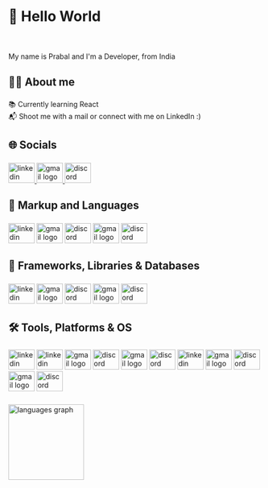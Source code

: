 <h1 align="left">👋 Hello World</h1>

###

<br clear="both">

<p align="left">My name is Prabal and I'm a Developer, from India</p>

###

<h2 align="left">🧑‍💻 About me</h2>

###

<p align="left">📚 Currently learning React<br>📬 Shoot me with a mail or connect with me on LinkedIn :)</p>

###

<h2 align="left">🌐 Socials</h2>

###

<div align="left">
  <a href="https://www.linkedin.com/in/prabal-kumar-70110b201/?utm_source=share&utm_campaign=share_via&utm_content=profile&utm_medium=ios_app" target="_blank" text-decoration: none>
    <img src="https://raw.githubusercontent.com/maurodesouza/profile-readme-generator/master/src/assets/icons/social/linkedin/default.svg" width="52" height="40" alt="linkedin logo"  />
  </a>
  <a href="https://mail.google.com/mail/u/0/?fs=1&to=prabalhayden747@gmail.com&su=&body=Hello+there,%0A%0A&tf=cm" target="_blank" text-decoration: none>
    <img src="https://raw.githubusercontent.com/maurodesouza/profile-readme-generator/master/src/assets/icons/social/gmail/default.svg" width="52" height="40" alt="gmail logo"  />
  </a>
  <a href="https://discord.gg/n8VSGkJ2" target="_blank">
    <img src="https://raw.githubusercontent.com/maurodesouza/profile-readme-generator/master/src/assets/icons/social/discord/default.svg" width="52" height="40" alt="discord logo"  />
  </a>
</div>

###

<h2 align="left">📝 Markup and Languages</h2>

###

<div align="left">
  <a>
    <img src="https://cdn.jsdelivr.net/gh/devicons/devicon/icons/html5/html5-original.svg" width="52" height="40" alt="linkedin logo"  />
  </a>
  <a>
    <img src="https://cdn.jsdelivr.net/gh/devicons/devicon/icons/css3/css3-original.svg" width="52" height="40" alt="gmail logo"  />
  </a>
  <a>
    <img src="https://cdn.jsdelivr.net/gh/devicons/devicon/icons/javascript/javascript-original.svg" width="52" height="40" alt="discord logo"  />
  </a>
   <a>
    <img src="https://cdn.jsdelivr.net/gh/devicons/devicon/icons/java/java-original.svg" width="52" height="40" alt="gmail logo"  />
  </a>
  <a>
    <img src="https://cdn.jsdelivr.net/gh/devicons/devicon/icons/swift/swift-original.svg" width="52" height="40" alt="discord logo"  />
  </a>
</div>

###

<h2 align="left">🧩 Frameworks, Libraries & Databases</h2>

###

<div align="left">
  <a>
    <img src="https://cdn.jsdelivr.net/gh/devicons/devicon/icons/react/react-original.svg" width="52" height="40" alt="linkedin logo"  />
  </a>
  <a>
    <img src="https://cdn.jsdelivr.net/gh/devicons/devicon/icons/bootstrap/bootstrap-original.svg" width="52" height="40" alt="gmail logo"  />
  </a>
  <a>
    <img src="https://cdn.jsdelivr.net/gh/devicons/devicon/icons/firebase/firebase-plain.svg" width="52" height="40" alt="discord logo"  />
  </a>
   <a>
    <img src="https://cdn.jsdelivr.net/gh/devicons/devicon/icons/mongodb/mongodb-original.svg" width="52" height="40" alt="gmail logo"  />
  </a>
  <a>
    <img src="https://cdn.jsdelivr.net/gh/devicons/devicon/icons/mysql/mysql-original.svg" width="52" height="40" alt="discord logo"  />
  </a>
</div>

###

<h2 align="left"> 🛠️ Tools, Platforms & OS</h2>

###

<div align="left">
  <a>
    <img src="https://cdn.jsdelivr.net/gh/devicons/devicon/icons/git/git-original.svg" width="52" height="40" alt="linkedin logo"  />
  </a>
  <a>
    <img src="https://cdn.jsdelivr.net/gh/devicons/devicon/icons/jira/jira-original.svg" width="52" height="40" alt="linkedin logo"  />
  </a>
  <a>
    <img src="https://cdn.jsdelivr.net/gh/devicons/devicon/icons/vscode/vscode-original.svg" width="52" height="40" alt="gmail logo"  />
  </a>
  <a>
    <img src="https://cdn.jsdelivr.net/gh/devicons/devicon/icons/xcode/xcode-original.svg" width="52" height="40" alt="discord logo"  />
  </a>
   <a>
    <img src="https://cdn.jsdelivr.net/gh/devicons/devicon/icons/putty/putty-original.svg" width="52" height="40" alt="gmail logo"  />
  </a>
  <a>
    <img src="https://cdn.jsdelivr.net/gh/devicons/devicon/icons/figma/figma-original.svg" width="52" height="40" alt="discord logo"  />
  </a>
  <a>
    <img src="https://cdn.jsdelivr.net/gh/devicons/devicon/icons/canva/canva-original.svg" width="52" height="40" alt="linkedin logo"  />
  </a>
  <a>
    <img src="https://cdn.jsdelivr.net/gh/devicons/devicon/icons/salesforce/salesforce-original.svg" width="52" height="40" alt="gmail logo"  />
  </a>
  <a>
    <img src="https://cdn.jsdelivr.net/gh/devicons/devicon/icons/apple/apple-original.svg" width="52" height="40" alt="discord logo"  />
  </a>
   <a>
    <img src="https://cdn.jsdelivr.net/gh/devicons/devicon/icons/windows8/windows8-original.svg" width="52" height="40" alt="gmail logo"  />
  </a>
  <a>
    <img src="https://cdn.jsdelivr.net/gh/devicons/devicon/icons/linux/linux-original.svg" width="52" height="40" alt="discord logo"  />
  </a>
</div>

###

<div align="left">
  <img src="https://github-readme-stats.vercel.app/api/top-langs?username=PrabalKumar2311&locale=en&hide_title=false&layout=compact&card_width=320&langs_count=5&theme=dracula&hide_border=false&order=2" height="150" alt="languages graph"  />
</div>


